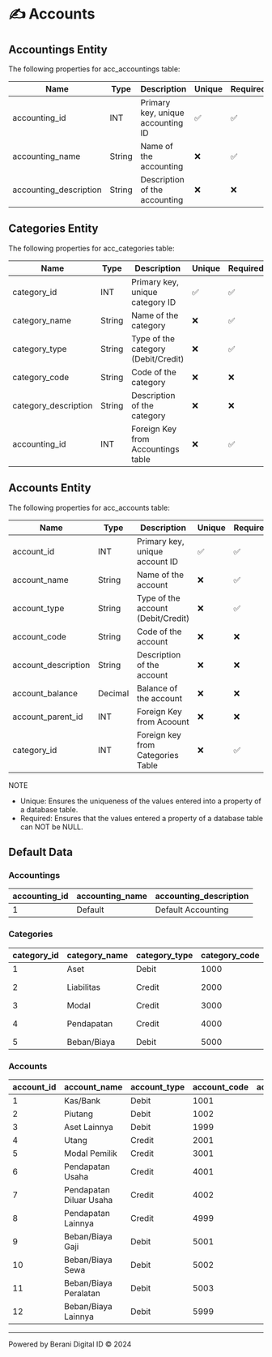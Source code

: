# ✍️ Accounts

## Accountings Entity
The following properties for acc_accountings table:

| Name                      | Type      | Description                               | Unique | Required  |
|---------------------------|-----------|-------------------------------------------|--------|-----------|
| accounting_id             | INT       | Primary key, unique accounting ID         |   ✅   |    ✅    |
| accounting_name           | String    | Name of the accounting                    |   ❌   |    ✅    |
| accounting_description    | String    | Description of the accounting             |   ❌   |    ❌    |


## Categories Entity
The following properties for acc_categories table:

| Name                      | Type      | Description                               | Unique | Required  |
|---------------------------|-----------|-------------------------------------------|--------|-----------|
| category_id               | INT       | Primary key, unique category ID           |   ✅   |    ✅    |
| category_name             | String    | Name of the category                      |   ❌   |    ✅    |
| category_type             | String    | Type of the category (Debit/Credit)       |   ❌   |    ✅    |
| category_code             | String    | Code of the category                      |   ❌   |    ❌    |
| category_description      | String    | Description of the category               |   ❌   |    ❌    |
| accounting_id             | INT       | Foreign Key from Accountings table        |   ❌   |    ✅    |


## Accounts Entity
The following properties for acc_accounts table:

| Name                      | Type      | Description                                           | Unique | Required  |
|---------------------------|-----------|-------------------------------------------------------|--------|-----------|
| account_id                | INT       | Primary key, unique account ID                        |   ✅   |    ✅    |
| account_name              | String    | Name of the account                                   |   ❌   |    ✅    |
| account_type              | String    | Type of the account (Debit/Credit)                    |   ❌   |    ✅    |
| account_code              | String    | Code of the account                                   |   ❌   |    ❌    |
| account_description       | String    | Description of the account                            |   ❌   |    ❌    |
| account_balance           | Decimal   | Balance of the account                                |   ❌   |    ❌    |
| account_parent_id         | INT       | Foreign Key from Acoount                              |   ❌   |    ❌    |
| category_id               | INT       | Foreign key from Categories Table                     |   ❌   |    ✅    |


NOTE
- Unique: Ensures the uniqueness of the values entered into a property of a database table.
- Required: Ensures that the values entered a property of a database table can NOT be NULL.


## Default Data

### Accountings
| accounting_id | accounting_name          | accounting_description    |
|---------------|--------------------------|---------------------------|
| 1             | Default                  | Default Accounting        |


### Categories
| category_id | category_name          | category_type   | category_code | category_description          |
|-------------|------------------------|-----------------|---------------|-------------------------------|
| 1           | Aset                   | Debit           | 1000          | Aset (Aktiva/Harta)            |
| 2           | Liabilitas             | Credit          | 2000          | Liabilitas (Pasiva/Kewajiban)  |
| 3           | Modal                  | Credit          | 3000          | Modal (Ekuitas)                |
| 4           | Pendapatan             | Credit          | 4000          | Pendapatan (Revenue)           |
| 5           | Beban/Biaya            | Debit           | 5000          | Beban (Biaya)                  |

### Accounts
| account_id | account_name            | account_type   | account_code | account_description    | account_parent_id | category_id |
|------------|-------------------------|----------------|--------------|------------------------|-------------------|-------------|
| 1          | Kas/Bank                | Debit          | 1001         |                        |                   | 1           |
| 2          | Piutang                 | Debit          | 1002         |                        |                   | 1           |
| 3          | Aset Lainnya            | Debit          | 1999         |                        |                   | 1           |
| 4          | Utang                   | Credit         | 2001         |                        |                   | 2           |
| 5          | Modal Pemilik           | Credit         | 3001         |                        |                   | 3           |
| 6          | Pendapatan Usaha        | Credit         | 4001         |                        |                   | 4           |
| 7          | Pendapatan Diluar Usaha | Credit         | 4002         |                        |                   | 4           |
| 8          | Pendapatan Lainnya      | Credit         | 4999         |                        |                   | 4           |
| 9          | Beban/Biaya Gaji        | Debit          | 5001         |                        |                   | 5           |
| 10         | Beban/Biaya Sewa        | Debit          | 5002         |                        |                   | 5           |
| 11         | Beban/Biaya Peralatan   | Debit          | 5003         |                        |                   | 5           |
| 12         | Beban/Biaya Lainnya     | Debit          | 5999         |                        |                   | 5           |


---
Powered by Berani Digital ID © 2024
